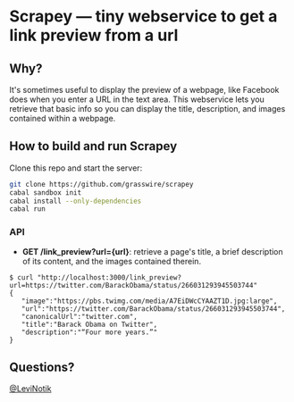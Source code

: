 Scrapey — tiny webservice to get a link preview from a url
===============================================================================

Why?
----

It's sometimes useful to display the preview of a webpage, like Facebook does when you enter a URL in the text area. This webservice lets you retrieve that basic info so you can display the title, description, and images contained within a webpage.


How to build and run Scrapey
----------------------------

Clone this repo and start the server:

```bash
git clone https://github.com/grasswire/scrapey
cabal sandbox init
cabal install --only-dependencies
cabal run
```

### API

- **GET /link_preview?url={url}**: retrieve a page's title, a brief description of its content, and the images contained therein. 

```
$ curl "http://localhost:3000/link_preview?url=https://twitter.com/BarackObama/status/266031293945503744"
{
   "image":"https://pbs.twimg.com/media/A7EiDWcCYAAZT1D.jpg:large",
   "url":"https://twitter.com/BarackObama/status/266031293945503744",
   "canonicalUrl":"twitter.com",
   "title":"Barack Obama on Twitter",
   "description":"“Four more years.”"
}
```



Questions?
----------

[@LeviNotik](https://twitter.com/levinotik)
